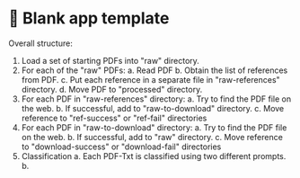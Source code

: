 # 🎈 Blank app template

Overall structure:

1. Load a set of starting PDFs into "raw" directory.
2. For each of the "raw" PDFs:
  a. Read PDF
  b. Obtain the list of references from PDF.
  c. Put each reference in a separate file in "raw-references" directory.
  d. Move PDF to "processed" directory.
3. For each PDF in "raw-references" directory:
   a. Try to find the PDF file on the web.
   b. If successful, add to "raw-to-download" directory.
   c. Move reference to "ref-success" or "ref-fail" directories
4. For each PDF in "raw-to-download" directory:
   a. Try to find the PDF file on the web.
   b. If successful, add to "raw" directory.
   c. Move reference to "download-success" or "download-fail" directories
5. Classification
   a. Each PDF-Txt is classified using two different prompts.
   b. 
